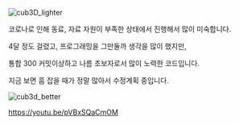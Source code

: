![cub3D_lighter](https://user-images.githubusercontent.com/59194905/116809300-3cd5c580-ab78-11eb-9fc3-e048a5160898.gif)

코로나로 인해 동료, 자료 자원이 부족한 상태에서 진행해서 많이 미숙합니다.

4달 정도 걸렸고, 프로그래밍을 그만둘까 생각을 많이 했지만,

통합 300 커밋이상하고 나름 초보자로서 많이 노력한 코드입니다.

지금 보면 흠 잡을 때가 정말 많아서 수정계획 중입니다.

![cub3d_better](https://user-images.githubusercontent.com/59194905/116808459-d64ea880-ab73-11eb-9fbc-c471065193cb.png)

https://youtu.be/pVBxSQaCmOM


